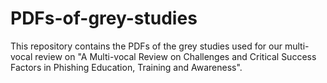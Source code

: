 # PDFs-of-grey-studies
This repository contains the PDFs of the grey studies used for our multi-vocal review on "A Multi-vocal Review on Challenges and Critical Success Factors in Phishing Education, Training and Awareness".
